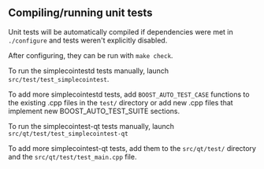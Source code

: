 Compiling/running unit tests
------------------------------------

Unit tests will be automatically compiled if dependencies were met in `./configure`
and tests weren't explicitly disabled.

After configuring, they can be run with `make check`.

To run the simplecointestd tests manually, launch `src/test/test_simplecointest`.

To add more simplecointestd tests, add `BOOST_AUTO_TEST_CASE` functions to the existing
.cpp files in the `test/` directory or add new .cpp files that
implement new BOOST_AUTO_TEST_SUITE sections.

To run the simplecointest-qt tests manually, launch `src/qt/test/test_simplecointest-qt`

To add more simplecointest-qt tests, add them to the `src/qt/test/` directory and
the `src/qt/test/test_main.cpp` file.
